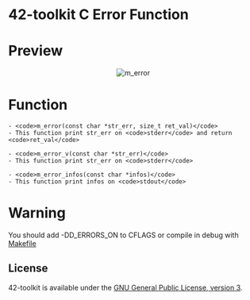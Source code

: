 42-toolkit	C Error Function
==========

# Preview

<p align="center" >
	<img src="https://raw.github.com/QuentinPerez/42-toolkit/master/doc/images/m_error.png" alt="m_error" title="m_error">
</p>

# Function
    - <code>m_error(const char *str_err, size_t ret_val)</code>
	- This function print str_err on <code>stderr</code> and return <code>ret_val</code>

    - <code>m_error_v(const char *str_err)</code>
	- This function print str_err on <code>stderr</code>

	- <code>m_error_infos(const char *infos)</code>
	- This function print infos on <code>stdout</code>

# Warning

You should add -DD_ERRORS_ON to CFLAGS or compile in debug with [Makefile]()

## License

42-toolkit is available under the [GNU General Public License, version 3](LICENSE).
